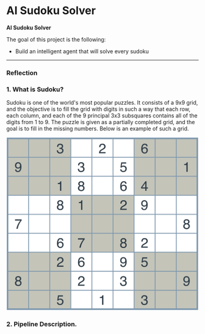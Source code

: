 # **AI Sudoku Solver** 


**AI Sudoku Solver**

The goal of this project is the following:
* Build an intelligent agent that will solve every sudoku 



[//]: # (Image References)

[image1]: ./images/sudoku-easy.png "sudoku easy"

---

### Reflection

### 1. What is Sudoku?

Sudoku is one of the world's most popular puzzles. It consists of a 9x9 grid, and the objective is to fill the grid with digits in such a way that each row, each column, and each of the 9 principal 3x3 subsquares contains all of the digits from 1 to 9.
The puzzle is given as a partially completed grid, and the goal is to fill in the missing numbers. Below is an example of such a grid.

![alt text][image1]


### 2. Pipeline Description.
